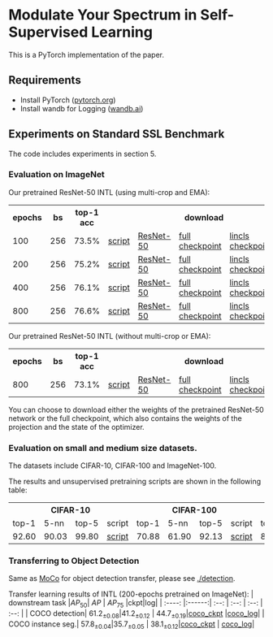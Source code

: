 # Modulate Your Spectrum in Self-Supervised Learning

This is a PyTorch implementation of the paper.

## Requirements
- Install PyTorch ([pytorch.org](http://pytorch.org))
- Install wandb for Logging ([wandb.ai](https://wandb.ai/)) 

## Experiments on Standard SSL Benchmark
The code includes experiments in section 5. 

### Evaluation on ImageNet

Our pretrained ResNet-50 INTL (using multi-crop and EMA):

<table>
  <tr>
    <th>epochs</th>
    <th>bs</th>
    <th>top-1 acc</th>
    <th colspan="5">download</th>
  </tr>
  <tr>
    <td>100</td>
    <td>256</td>
    <td>73.5%</td>
    <td><a href="scripts/ep100_multi-crop_ema.sh">script</a></td>
    <td><a href="https://drive.google.com/file/d/1DZVKlqWaRJ7Xkq9g4rDoVOfClRtIa0Uk/view?usp=drive_link">ResNet-50</a></td>
    <td><a href="https://drive.google.com/file/d/1zemhf-UbzcmpteAB5nKEv7r4dWbYINLP/view?usp=drive_link">full checkpoint</a></td>
    <td><a href="https://drive.google.com/file/d/1khGuJ37B6yEl1ME4Bc9WYikO3Hh8a7vK/view?usp=drive_links">lincls checkpoint</a></td>
    <td><a href="https://drive.google.com/file/d/1y1HEOvlQxkqTfQXikBKOogM-df_EeRQs/view?usp=drive_link">lincls logs</a></td>
  </tr>
  <tr>
    <td>200</td>
    <td>256</td>
    <td>75.2%</td>
    <td><a href="scripts/ep200_multi-crop_ema.sh">script</a></td>
    <td><a href="https://drive.google.com/file/d/1H6i__9IYkX4VYcMILY-8JgHQY1m_aUlP/view?usp=drive_link">ResNet-50</a></td>
    <td><a href="https://drive.google.com/file/d/1MQlwD1Ep6oMCpDrz3T7Ih4DCRe9fwGg3/view?usp=drive_link">full checkpoint</a></td>
    <td><a href="https://drive.google.com/file/d/1WmtWxULXPiTPq_NWTv_ceXGouUCoVAX-/view?usp=drive_link">lincls checkpoint</a></td>
    <td><a href="https://drive.google.com/file/d/1dEflhK2K79GoqPfizDxBUUoNwTDgSAMs/view?usp=drive_link">lincls logs</a></td>
  </tr>
  <tr>
    <td>400</td>
    <td>256</td>
    <td>76.1%</td>
    <td><a href="scripts/ep400_multi-crop_ema.sh">script</a></td>
    <td><a href="https://drive.google.com/file/d/1CsowRCBNL6zTvjXe2PKhVOiDIGP-2to1/view?usp=drive_link">ResNet-50</a></td>
    <td><a href="https://drive.google.com/file/d/1PUoGL0fr-WbtWkbk9gopSr7vO_kA2S9z/view?usp=drive_link">full checkpoint</a></td>
    <td><a href="https://drive.google.com/file/d/1M40oIQFvMYXZCeOMba23fqIUxmYDCQTg/view?usp=drive_link">lincls checkpoint</a></td>
    <td><a href="https://drive.google.com/file/d/1Zl-nQPVzc-MRbs6u26nIaM4YA904blym/view?usp=drive_link">lincls logs</a></td>
  </tr>
  <tr>
    <td>800</td>
    <td>256</td>
    <td>76.6%</td>
    <td><a href="scripts/ep800_multi-crop_ema.sh">script</a></td>
    <td><a href="https://drive.google.com/file/d/1zHZPpHjMKnzwHyOD93cuRO0o8QMbWnxV/view?usp=drive_link">ResNet-50</a></td>
    <td><a href="https://drive.google.com/file/d/1wLN1I4kXJtbmuRH1HKHE5snp6S-MtNLR/view?usp=drive_link">full checkpoint</a></td>
    <td><a href="https://drive.google.com/file/d/1wKeEKcGojfHYhdLh24f8VhmY6ZXuD8Fw/view?usp=drive_link">lincls checkpoint</a></td>
    <td><a href="https://drive.google.com/file/d/1lEDwwr5qbPpQM71loIxXbDx-biCQsDii/view?usp=drive_link">lincls logs</a></td>
  </tr>
</table>

Our pretrained ResNet-50 INTL (without multi-crop or EMA):

<table>
  <tr>
    <th>epochs</th>
    <th>bs</th>
    <th>top-1 acc</th>
    <th colspan="5">download</th>
  </tr>
  <tr>
    <td>800</td>
    <td>256</td>
    <td>73.1%</td>
    <td><a href="scripts/ep800.sh">script</a></td>
    <td><a href="https://drive.google.com/file/d/1wkc1q6Pb-ZOLrBA36TyYsrOQPz8zLKtm/view?usp=drive_link">ResNet-50</a></td>
    <td><a href="https://drive.google.com/file/d/19rpjQkG3op-cclvj5214a3roQZvcUT_c/view?usp=drive_link">full checkpoint</a></td>
    <td><a href="https://drive.google.com/file/d/1MrBE_pwrq1hVKuc2307sqWT30kXvywY2/view?usp=drive_link">lincls checkpoint</a></td>
    <td><a href="https://drive.google.com/file/d/1WAaFPU9i-Riw5y05wpoN-1dasPNc17K6/view?usp=drive_link">lincls logs</a></td>
  </tr>
</table>

You can choose to download either the weights of the pretrained ResNet-50 network or the full checkpoint, which also contains the weights of the projection and the state of the optimizer.

### Evaluation on small and medium size datasets.
The datasets include CIFAR-10, CIFAR-100 and ImageNet-100.

The results and unsupervised pretraining scripts are shown in the following table:

<table>
  <tr>
    <th colspan="4">CIFAR-10</th>
    <th colspan="4">CIFAR-100</th>
    <th colspan="4">ImageNet-100</th>
  </tr>
  <tr>
    <td>top-1</td>
    <td>5-nn</td>
    <td>top-5</td>
    <td>script</td>
    <td>top-1</td>
    <td>5-nn</td>
    <td>top-5</td>
    <td>script</td>
    <td>top-1</td>
    <td>5-nn</td>
    <td>top-5</td>
    <td>script</td>
  </tr>
  <tr>
    <td>92.60</td>
    <td>90.03</td>
    <td>99.80</td>
    <td><a href="scripts/cifar10.sh">script</a></td>
    <td>70.88</td>
    <td>61.90</td>
    <td>92.13</td>
    <td><a href="scripts/cifar100.sh">script</a></td>
    <td>81.68</td>
    <td>73.46</td>
    <td>95.42</td>
    <td><a href="scripts/in100.sh">script</a></td>
  </tr>
</table>

### Transferring to Object Detection
Same as [MoCo](https://github.com/facebookresearch/moco) for object detection transfer, please see [./detection](https://github.com/winci-ai/INTL/tree/main/detection).

Transfer learning results of INTL (200-epochs pretrained on ImageNet):
| downstream task |$AP_{50}$| $AP$ | $AP_{75}$ |ckpt|log|
| :----:  |:------:| :--: | :--: | :--: | :--: |
| COCO detection| $61.2_{±0.08}$|$41.2_{±0.12}$ | $44.7_{±0.19}$|[coco_ckpt](https://drive.google.com/file/d/1W9IYeNvNmCDCDK3cSgYLZDogm0c1ijuQ/view?usp=drive_link) |[coco_log](https://drive.google.com/file/d/15dfEx1DG-f8mmQm4wnh8XrMdQE3NvyOa/view?usp=drive_link)|
| COCO instance seg.| $57.8_{±0.04}$|$35.7_{±0.05}$ | $38.1_{±0.12}$|[coco_ckpt](https://drive.google.com/file/d/1W9IYeNvNmCDCDK3cSgYLZDogm0c1ijuQ/view?usp=drive_link) | [coco_log](https://drive.google.com/file/d/15dfEx1DG-f8mmQm4wnh8XrMdQE3NvyOa/view?usp=drive_link)|
